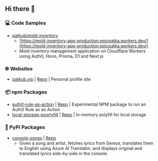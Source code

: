 ## Hi there 👋

### 💻 Code Samples
- [patkub/mold-inventory](https://github.com/patkub/mold-inventory)
  - [https://mold-inventory-app-production.epicpatka.workers.dev/](https://mold-inventory-app-production.epicpatka.workers.dev/)
  - Mold inventory management application on Cloudflare Workers using Auth0, Hono, Prisma, D1 and Next.js

### 🌐 Websites
- [patkub.vip](https://patkub.vip/) | [Repo](https://github.com/patkub/patkub-site) | Personal profile site

### 📦 npm Packages
- [auth0-rule-as-action](https://www.npmjs.com/package/auth0-rule-as-action) | [Repo](https://github.com/patkub/auth0-rule-as-action) | Experimental NPM package to run an Auth0 Rule as an Action
- [local-storage-poorlyfill](https://www.npmjs.com/package/local-storage-poorlyfill) | [Repo](https://github.com/patkub/local-storage-poorlyfill) | In-memory polyfill for local storage

### 🐍 PyPI Packages
- [console-songs](https://pypi.org/project/console-songs/) | [Repo](https://github.com/patkub/console-songs)
  - Given a song and artist, fetches lyrics from Genius, translates them to English using Azure AI Translator, and displays original and translated lyrics side-by-side in the console.

<!--
**patkub/patkub** is a ✨ _special_ ✨ repository because its `README.md` (this file) appears on your GitHub profile.

Here are some ideas to get you started:

- 🔭 I’m currently working on ...
- 🌱 I’m currently learning ...
- 👯 I’m looking to collaborate on ...
- 🤔 I’m looking for help with ...
- 💬 Ask me about ...
- 📫 How to reach me: ...
- 😄 Pronouns: ...
- ⚡ Fun fact: ...
-->

